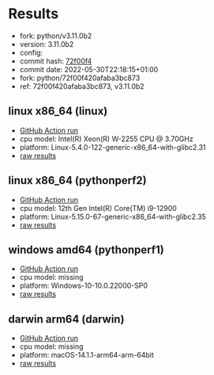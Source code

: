 # Results

- fork: python/v3.11.0b2
- version: 3.11.0b2
- config: 
- commit hash: [72f00f4](https://github.com/python/cpython/commit/72f00f4)
- commit date: 2022-05-30T22:18:15+01:00
- fork: python/72f00f420afaba3bc873
- ref: 72f00f420afaba3bc873, v3.11.0b2

## linux x86_64 (linux)

- [GitHub Action run](https://github.com/faster-cpython/benchmarking/actions/runs/4566178854)
- cpu model: Intel(R) Xeon(R) W-2255 CPU @ 3.70GHz
- platform: Linux-5.4.0-122-generic-x86_64-with-glibc2.31
- [raw results](bm-20220530-linux-x86_64-python-v3.11.0b2-3.11.0b2-72f00f4.json)

## linux x86_64 (pythonperf2)

- [GitHub Action run](https://github.com/faster-cpython/benchmarking/actions/runs/4566178854)
- cpu model: 12th Gen Intel(R) Core(TM) i9-12900
- platform: Linux-5.15.0-67-generic-x86_64-with-glibc2.35
- [raw results](bm-20220530-pythonperf2-x86_64-python-v3.11.0b2-3.11.0b2-72f00f4.json)

## windows amd64 (pythonperf1)

- [GitHub Action run](https://github.com/faster-cpython/benchmarking/actions/runs/4566178854)
- cpu model: missing
- platform: Windows-10-10.0.22000-SP0
- [raw results](bm-20220530-pythonperf1-amd64-python-v3.11.0b2-3.11.0b2-72f00f4.json)

## darwin arm64 (darwin)

- [GitHub Action run](https://github.com/faster-cpython/benchmarking/actions/runs/6961753382)
- cpu model: missing
- platform: macOS-14.1.1-arm64-arm-64bit
- [raw results](bm-20220530-darwin-arm64-python-72f00f420afaba3bc873-3.11.0b2-72f00f4.json)

